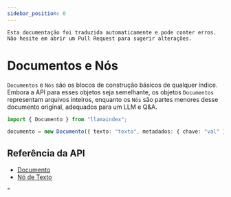 ```yaml
---
sidebar_position: 0
---
```


`Esta documentação foi traduzida automaticamente e pode conter erros. Não hesite em abrir um Pull Request para sugerir alterações.`

# Documentos e Nós

`Documentos` e `Nós` são os blocos de construção básicos de qualquer índice. Embora a API para esses objetos seja semelhante, os objetos `Documentos` representam arquivos inteiros, enquanto os `Nós` são partes menores desse documento original, adequados para um LLM e Q&A.

```typescript
import { Documento } from "llamaindex";

documento = new Documento({ texto: "texto", metadados: { chave: "val" } });
```

## Referência da API

- [Documento](../../api/classes/Documento.md)
- [Nó de Texto](../../api/classes/NoDeTexto.md)

"
